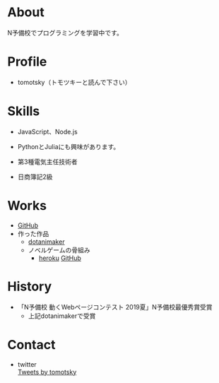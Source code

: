 # About
N予備校でプログラミングを学習中です。

# Profile
- tomotsky（トモツキーと読んで下さい）

# Skills
- JavaScript、Node.js
- PythonとJuliaにも興味があります。

- 第3種電気主任技術者
- 日商簿記2級

# Works
- [GitHub](https://github.com/tomotsky)
- 作った作品
  - [dotanimaker](https://github.com/tomotsky/dotanimaker)
  - ノベルゲームの骨組み
    - [heroku](https://whispering-plateau-98301.herokuapp.com/) [GitHub](https://github.com/tomotsky/novelge)

# History
- 「N予備校 動くWebページコンテスト 2019夏」N予備校最優秀賞受賞
  - 上記dotanimakerで受賞

# Contact
- twitter<br>
<a class="twitter-timeline" data-width="300" data-height="400" data-theme="dark" href="https://twitter.com/tomotsky?ref_src=twsrc%5Etfw">Tweets by tomotsky</a> <script async src="https://platform.twitter.com/widgets.js" charset="utf-8"></script>
